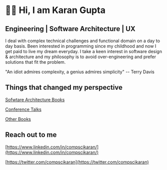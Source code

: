 # 👦🏻 Hi, I am Karan Gupta

## Engineering | Software Architecture | UX

I deal with complex technical challenges and functional domain on a day to day basis. Been interested in programming since my childhood and now I get paid to live my dream everyday. I take a keen interest in software design & architecture and my philosophy is to avoid over-engineering and prefer solutions that fit the problem.

"An idiot admires complexity, a genius admires simplicity"
-- Terry Davis


## Things that changed my perspective

[Sofwtare Architecture Books](./Books.md)

[Conference Talks](./Talks.md)

[Other Books](./Books2.md)

## Reach out to me

[https://www.linkedin.com/in/compscikaran/](https://www.linkedin.com/in/compscikaran/)

[https://twitter.com/compscikaran](https://twitter.com/compscikaran)



<!---
compscikaran/compscikaran is a ✨ special ✨ repository because its `README.md` (this file) appears on your GitHub profile.
You can click the Preview link to take a look at your changes.
--->
